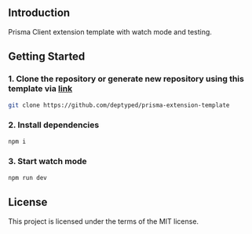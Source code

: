 ## Introduction

Prisma Client extension template with watch mode and testing.

## Getting Started

### 1. Clone the repository or generate new repository using this template via [link](https://github.com/deptyped/prisma-extension-template/generate)

```bash
git clone https://github.com/deptyped/prisma-extension-template
```

### 2. Install dependencies

```bash
npm i
```

### 3. Start watch mode

```bash
npm run dev
```

## License

This project is licensed under the terms of the MIT license.

